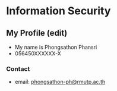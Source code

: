 # Information Security

## My Profile (edit)
- My name is Phongsathon Phansri
- 056450XXXXXX-X
### Contact
- email: phongsathon-ph@rmutp.ac.th
